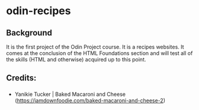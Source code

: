 # odin-recipes

## Background
 It is the first project of the Odin Project course. It is a 
recipes websites. It comes at the conclusion of the HTML 
Foundations section and will test all of the skills (HTML and 
otherwise) acquired up to this point.


## Credits:

###
* Yanikie Tucker | Baked Macaroni and Cheese (https://jamdownfoodie.com/baked-macaroni-and-cheese-2)